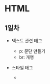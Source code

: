 # HTML

## 1일차
- 텍스트 관련 태그
    - p: 문단 만들기
    - br: 개행

- 스타일 태그
    - <style> 태그안에 디자인요소 작성
    - css 파일에 스타일을 정의하고 css 파일을 불러와 스타일을 꾸밀 수도 있다
    ```html
    <link rel="stylesheet" href="style.css"/>
    <!--rel: 속성, stylesheet: 값
            href: 속성, 위치경로-->
    ```

- a 태그
    - anchor 태그는 다른 웹페이지난 웹페이지 내부의 특정한 위치로 이동
    href 속성을 사용한다(이동할 위치)
    target 속성을 사용하면 새로운 창이 열리면서 이동된다
    - a 태그는 웹페이지로 이동하거나 웹페이지내부로도 이동이 가능하다
    - '#' : 웹표준에 따른 빈 링크를 나타낸다

## 2일차
- img, audio, video 태그

- li, ul 관련 태그

- 테이블 태그
    - table 태그로 테이블을 만든다
    tr 태그로 한 행을 구성하고 th 태그로 제목, td 태그로 셀을 작성한다
    border 속성을 사용하여 테두리를 만든다
    ```html
    <table border="1">
            <tr>
                <th colspan="2">지역별 홍차</th>
            </tr>
            <tr>
                <th rowspan="3">중국</th>
                <td>정산소총</td>
            </tr>
            <tr><td>기문</td></tr>
            <tr><td>운남</td></tr>
            <tr>
                <th rowspan="4">인도 및 스리랑카</th>
                <td>아삼</td>
            </tr>
            <tr><td>실론</td></tr>
            <tr><td>다질링</td></tr>
            <tr><td>닐기리</td></tr>
        </table>
    ```

## 3일차
- Fom 태그
    - method
        - get: 주소 url의 끝에 폼데이터를 실어 보낸다(간단하지만 보안에 취약)
        - post: 몸체에 폼데이터를 실어보낸다(어렵지만 보안에 좋다)
    - input
    - label
    - select
    ```html
        <form>
        <label for="name">user</label>
        <input type="text" id="name">
        <label for="tel">tel</label>
        <input type="tel" id="tel" placeholder="전화번호를 입력하세요">
        <hr>
        <input type="email"><br>
        <input type="color"><br>
        <input type="date"><br>
        <input type="search">
    </form>
    ```

## 4일차
- css 기초
    - css 적용 우선순위
        1. 속성값 뒤에 !important
        2. style을 직접 지정한 속성(인라인 속성)
        3. #id로 지정한 속성
        4. 태그로 지정한 속성
        5. 상위 객체에 의해 상속된 속성

- 태그 선택자
    - *(전체 선택자)
    - #(id): 중복 불가
    - .(class): 중복 가능

- 시멘틱 태그

- 블록요소, 인라인 요소
    1. 블록요소 태그 
        - html, body, div, p, ul, ol, li, dl, dt, dd ...
        - 기본 가로 공간의 크기가 부모태그와 동일하게 인식
        - 연속해서 작성하면 세로 배열
        - 공간값이 적용됨(w,h)
    2. 인라인 요소 태그
        - a, span, strong, i, em ...
        - 기본 가로 공간의 크기가 안쪽에 포함된 내용만큼만 인식(컨텐츠)
        - 연속해서 작성하면 가로 배열
    3. 인라인 블록 요소 태그
        - img, input, button ...
        - 기본 가로 공간의 크기가 안쪽에 포함된 내용만큼만 인식
        - 연속해서 작성하면 가로 배열
        - 공간값이 적용됨

## 5일차
- 반응 선택자
    - 사용자의 반응으로 hover와 active 상태가 만들어 진다.
    마우스 커서 올리기 - hover, 클릭 - active 적용

- 속성 선택자 : 선택자[속성=값]

- 상태 선택자 : 입력양식의 상태를 선택
    - :checked - 체크상태의  input 태그 선택
    :focus - 포커스를 맞춘 input
    :enabled - 사용가능한 input
    :disabled - 사용 불가능한 input

- 구조 선택자 : 특정 위치에 있는 태그를 선택할 때 사용

## 6일차
- flex
    - vh : view height : 화면에 보이는 공간을 기준 */
    - flex-direction : 기준축을 정의
    - row, row-reverse, column, column-reverse 
    - justify-content : 중심축에서 아이템의 배치를 담당
    - flex-start, flex-end, center, space-around
    - align-items : 반대축에서 아이템을 배치하는 속성

- grid
    -  display : grid를 사용하면 그리드 박스를 사용하는데,
    부모컨테이너를 grid 지정하면 자식은 grid cell이 된다
    - grid 속성 : grid-template-columns, grid-template-row, grid-template-areas
    - grid-template-columns : 100px 100px 100px -> 100px 3개 만듬
    - grid cell 속성 : grid-column-start, grid-column-end, grid-row-start, grid-row-end, 
    - repeat 키워드로 반복횟수를 설정
    - grid-template-columns:repeat(5, 20%)
    - grid-template-columns:repeat(5, 1fr)
    - grid-template-columns:repeat(5, 100px)
    - grid-auto-rows:minmax(150px, autp) -> 각 컬럼의 아이템의 크기가 다른 경우 최소높이는 150px, 너비 자동으로 늘림

## 자습 예제

[슬라이드 바]<img src="https://github.com/vinca0224/HTML/blob/main/output/gif01.gif" width="730">